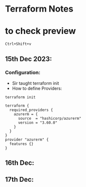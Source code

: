 # Terraform Notes

# to check preview
`Ctrl+Shift+v`

## 15th Dec 2023: 

### Configuration:

* Sir taught terraform init
* How to define Providers:

`terraform init`

```
terraform {
  required_providers {
    azurerm = {
      source  = "hashicorp/azurerm"
      version = "3.60.0"
    }
  }
}
provider "azurerm" {
  features {}
}
```

## 16th Dec:


## 17th Dec:



